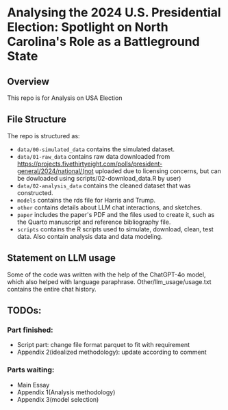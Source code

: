 # Analysing the 2024 U.S. Presidential Election: Spotlight on North Carolina's Role as a Battleground State

## Overview

This repo is for Analysis on USA Election

## File Structure

The repo is structured as:

-   `data/00-simulated_data` contains the simulated dataset.
-   `data/01-raw_data` contains raw data downloaded from https://projects.fivethirtyeight.com/polls/president-general/2024/national/(not uploaded due to licensing concerns, but can be dowloaded using scripts/02-download_data.R by user)
-   `data/02-analysis_data` contains the cleaned dataset that was constructed.
-   `models` contains the rds file for Harris and Trump.
-   `other` contains details about LLM chat interactions, and sketches.
-   `paper` includes the paper's PDF and the files used to create it, such as the Quarto manuscript and reference bibliography file. 
-   `scripts` contains the R scripts used to simulate, download, clean, test data. Also contain analysis data and data modeling.

## Statement on LLM usage

Some of the code was written with the help of the ChatGPT-4o model, which also helped with language paraphrase. Other/llm_usage/usage.txt contains the entire chat history.

## TODOs:
### Part finished: 
- Script part: change file format parquet to fit with requirement
- Appendix 2(idealized methodology): update according to comment
### Parts waiting: 
- Main Essay
- Appendix 1(Analysis methodology)
- Appendix 3(model selection)

